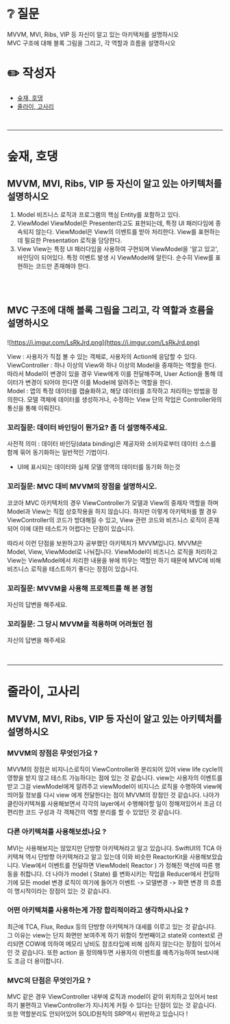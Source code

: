 # ❔ 질문
MVVM, MVI, Ribs, VIP 등 자신이 알고 있는 아키텍처를 설명하시오<br />
MVC 구조에 대해 블록 그림을 그리고, 각 역할과 흐름을 설명하시오<br />

# ✏️ 작성자
- [숲재, 호댕](#숲재-호댕)
- [줄라이, 고사리](#줄라이-고사리)
<br />

---

# 숲재, 호댕
## MVVM, MVI, Ribs, VIP 등 자신이 알고 있는 아키텍처를 설명하시오
1. Model
비즈니스 로직과 프로그램의 핵심 Entity를 포함하고 있다.
2. ViewModel
ViewModel은 Presenter라고도 표현되는데, 특정 UI 패러다임에 종속되지 않는다. ViewModel은 View의 이벤트를 받아 처리한다. View를 표현하는데 필요한 Presentation 로직을 담당한다.
3. View
View는 특정 UI 패러다임을 사용하여 구현되며 ViewModel을 '알고 있고', 바인딩이 되어있다. 특정 이벤트 발생 시 ViewModel에 알린다. 순수히 View를 표현하는 코드만 존재해야 한다.
<br />
<br />

## MVC 구조에 대해 블록 그림을 그리고, 각 역할과 흐름을 설명하시오
### 

![https://i.imgur.com/LsRkJrd.png](https://i.imgur.com/LsRkJrd.png)

View : 사용자가 직접 볼 수 있는 객체로, 사용자의 Action에 응답할 수 있다.<br />
ViewController : 하나 이상의 View와 하나 이상의 Model을 중재하는 역할을 한다. 따라서 Model이 변경이 있을 경우 View에게 이를 전달해주며, User Action을 통해 데이터가 변경이 되어야 한다면 이를 Model에 알려주는 역할을 한다.<br />
Model : 앱의 특정 데이터를 캡슐화하고, 해당 데이터를 조작하고 처리하는 방법을 정의한다. 모델 객체에 데이터를 생성하거나, 수정하는 View 단의 작업은 Controller와의 통신을 통해 이뤄진다.

### 꼬리질문: 데이터 바인딩이 뭔가요? 좀 더 설명해주세요.

사전적 의미 : 데이터 바인딩(data binding)은 제공자와 소비자로부터 데이터 소스를 함께 묶어 동기화하는 일반적인 기법이다.

- UI에 표시되는 데이터와 실제 모델 영역의 데이터를 동기화 하는것

### 꼬리질문: MVC 대비 MVVM의 장점을 설명하시오.

코코아 MVC 아키텍처의 경우 ViewController가 모델과 View의 중재자 역할을 하며 Model과 View는 직접 상호작용을 하지 않습니다. 하지만 이렇게 아키텍처를 짤 경우 ViewController의 코드가 방대해질 수 있고, View 관련 코드와 비즈니스 로직이 혼재되어 이에 대한 테스트가 어렵다는 단점이 있습니다.

따라서 이런 단점을 보완하고자 공부했던 아키텍처가 MVVM입니다. MVVM은 Model, View, ViewModel로 나눠집니다. ViewModel이 비즈니스 로직을 처리하고 View는 ViewModel에서 처리한 내용을 뷰에 띄우는 역할만 하기 때문에 MVC에 비해 비즈니스 로직을 테스트하기 좋다는 장점이 있습니다.

### 꼬리질문: MVVM을 사용해 프로젝트를 해 본 경험

자신의 답변을 해주세요.

### 꼬리질문: 그 당시 MVVM을 적용하며 어려웠던 점

자신의 답변을 해주세요
<br />
<br />
<br />

---

# 줄라이, 고사리
## MVVM, MVI, Ribs, VIP 등 자신이 알고 있는 아키텍처를 설명하시오
### MVVM의 장점은 무엇인가요 ?

MVVM의 장점은 비지니스로직이 ViewController와 분리되어 있어 view life cycle의 영향을 받지 않고 테스트 가능하다는 점에 있는 것 같습니다. view는 사용자의 이벤트를 받고 그걸 viewModel에게 알려주고 viewModel이 비지니스 로직을 수행하여 view에 띄어질 정보를 다시 view 에게 전달한다는 점이 MVVM의 장점인 것 같습니다. 나아가 클린아키텍쳐를 사용해보면서 각각의 layer에서 수행해야할 일이 정해져있어서 조금 더 편리한 코드 구성과 각 객체간의 역할 분리를 할 수 있었던 것 같습니다.

### 다른 아키텍쳐를 사용해보셨나요 ?

MVI는 사용해보지는 않았지만 단방향 아키텍쳐라고 알고 있습니다. SwiftUI의 TCA 아키텍쳐 역시 단방향 아키텍쳐라고 알고 있는데 이와 비슷한 ReactorKit을 사용해보았습니다.
View에서 이벤트를 전달하면 ViewModel( Reactor ) 가 정해진 액션에 따른 행동을 취합니다. 더 나아가 model ( State) 를 변화시키는 작업을 Reducer에서 전담하기에 모든 model 변경 로직이 여기에 들어가 이벤트 -> 모델변경 -> 화면 변경 의 흐름이 명시적이라는 장점이 있는 것 같습니다.

### 어떤 아키텍쳐를 사용하는게 가장 합리적이라고 생각하시나요 ?

최근에 TCA, Flux, Redux 등의 단방향 아키텍쳐가 대세를 이루고 있는 것 같습니다. 그 이유는 view는 단지 화면만 보여주게 하기 위함이 첫번째이고 state와 context로 관리되면 COW에 의하여 메모리 낭비도 참조타입에 비해 심하지 않는다는 장점이 있어서 인 것 같습니다. 또한 action 을 정의해두면 사용자의 이벤트를 예측가능하여 test시에도 조금 더 용이합니다.

### MVC의 단점은 무엇인가요 ?

MVC 같은 경우 ViewController 내부에 로직과 model이 같이 위치하고 있어서 test하기 불편하고 ViewController가 지나치게 커질 수 있다는 단점이 있는 것 같습니다.
또한 역할분리도 안되어있어 SOLID원칙의 SRP역시 위반하고 있습니다 !
<br />
<br />
<br />
